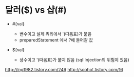 # 달러($) vs 샵(#)
 - #{val}
 	 - 변수이고 실제 쿼리에서 '(따옴표)가 붙음
 	 - preparedStatement 에서 ?에 들어갈 값

 - ${val}
 	 - 상수이고 '(따옴표)가 붙지 않음 (sql Injection의 위험이 있음)



http://lng1982.tistory.com/246
http://soohot.tistory.com/16